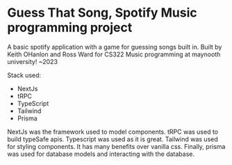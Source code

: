 # Guess That Song, Spotify Music programming project

A basic spotify application with a game for guessing songs built in. Built by Keith OHanlon and Ross Ward for CS322 Music programming at maynooth university! ~2023

Stack used:

- NextJs
- tRPC
- TypeScript
- Tailwind
- Prisma

NextJs was the framework used to model components.
tRPC was used to build typeSafe apis.
Typescript was used as it is great.
Tailwind was used for styling components. It has many benefits over vanilla css.
Finally, prisma was used for database models and interacting with the database.
